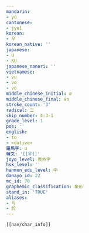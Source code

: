 ```yaml
---
mandarin:
- yú
cantonese:
- jyu1
korean:
- 우
korean_native: ''
japanese:
- U
- KU
japanese_nanori: ''
vietnamese:
- vu
- vo
- vò
middle_chinese_initial: ø
middle_chinese_final: ɨo
stroke_count: '3'
radical: 二
skip_number: 4-3-1
grade_level: 1
pos: ''
english:
- to
- <dative>
羅馬字: u
韓文: '[[우]]'
joyo_level: 表外字
hsk_level: ''
hanmun_edu_level: 中
danayo_id: 22
mc_id: 70
graphemic_classification: 象形
stand_in: 'TRUE'
aliases:
- 亐
- 於
---
```


```meta-bind-embed
[[nav/char_info]]
```
